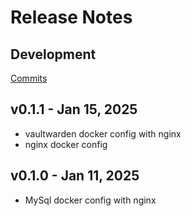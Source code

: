 # Release Notes

## Development

[Commits](https://github.com/meetshashank007/Docker_Stack)

## v0.1.1 - Jan 15, 2025
- vaultwarden docker config with nginx
- nginx docker config
## v0.1.0 - Jan 11, 2025
- MySql docker config with nginx
